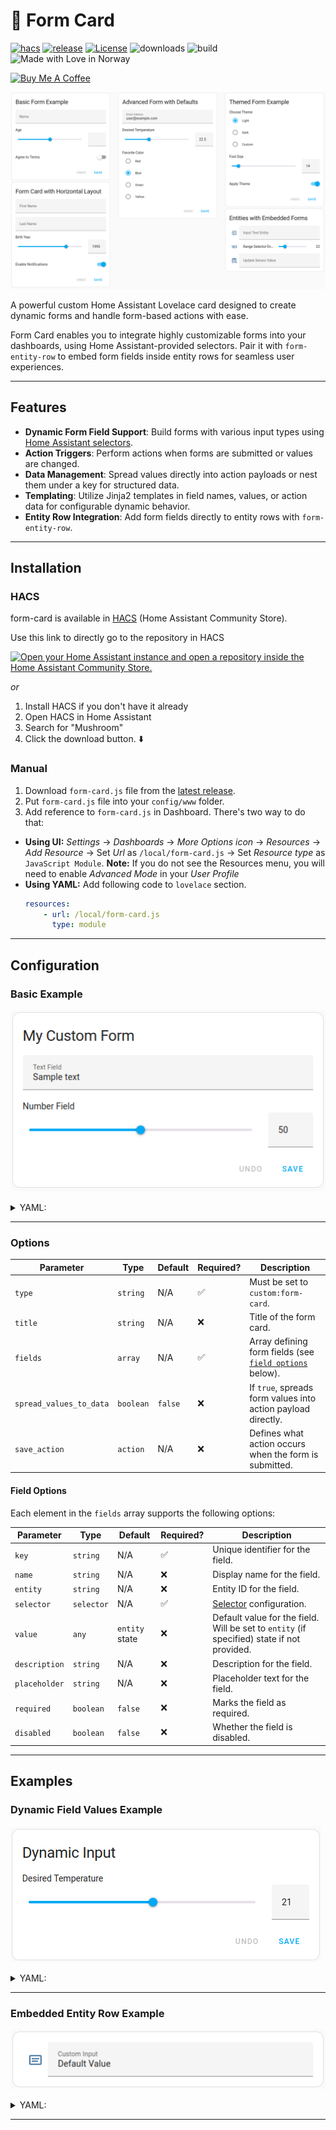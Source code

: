 # 📝 Form Card

[![hacs][hacs-badge]][hacs-url]
[![release][release-badge]][release-url]
[![License][license-badge]](LICENSE)
![downloads][downloads-badge]
![build][build-badge]
![Made with Love in Norway][madewithlove-badge]

<a href="https://www.buymeacoffee.com/bendikrb" target="_blank"><img src="https://www.buymeacoffee.com/assets/img/custom_images/white_img.png" alt="Buy Me A Coffee" style="height: auto !important;width: auto !important;" ></a>

![Overview](assets/large-demo.png)

A powerful custom Home Assistant Lovelace card designed to create dynamic forms and handle form-based actions with ease.

Form Card enables you to integrate highly customizable forms into your dashboards, using Home Assistant-provided selectors. Pair it with `form-entity-row` to embed form fields inside entity rows for seamless user experiences.

---

## Features

- **Dynamic Form Field Support**: Build forms with various input types using [Home Assistant selectors][home-assistant-selector-docs].
- **Action Triggers**: Perform actions when forms are submitted or values are changed.
- **Data Management**: Spread values directly into action payloads or nest them under a key for structured data.
- **Templating**: Utilize Jinja2 templates in field names, values, or action data for configurable dynamic behavior.
- **Entity Row Integration**: Add form fields directly to entity rows with `form-entity-row`.

---

## Installation

### HACS

form-card is available in [HACS][hacs] (Home Assistant Community Store).

Use this link to directly go to the repository in HACS

[![Open your Home Assistant instance and open a repository inside the Home Assistant Community Store.](https://my.home-assistant.io/badges/hacs_repository.svg)](https://my.home-assistant.io/redirect/hacs_repository/?owner=bendikrb&repository=lovelace-form-card)

_or_

1. Install HACS if you don't have it already
2. Open HACS in Home Assistant
3. Search for "Mushroom"
4. Click the download button. ⬇️


### Manual

1. Download `form-card.js` file from the [latest release][release-url].
2. Put `form-card.js` file into your `config/www` folder.
3. Add reference to `form-card.js` in Dashboard. There's two way to do that:
  - **Using UI:** _Settings_ → _Dashboards_ → _More Options icon_ → _Resources_ → _Add Resource_ → Set _Url_ as `/local/form-card.js` → Set _Resource type_ as `JavaScript Module`.
    **Note:** If you do not see the Resources menu, you will need to enable _Advanced Mode_ in your _User Profile_
  - **Using YAML:** Add following code to `lovelace` section.
      ```yaml
      resources:
          - url: /local/form-card.js
            type: module
      ```

---

## Configuration

### Basic Example

![Basic Example](assets/basic-example.png)

<details><summary>YAML:</summary>

```yaml
type: custom:form-card
title: My Custom Form
fields:
  - key: text_field
    name: Text Field
    selector:
      text: {}
    value: "Sample text"
  - key: number_field
    name: Number Field
    selector:
      number:
        min: 0
        max: 100
        step: 1
    value: 50
save_action:
  action: call-service
  service: input_boolean.toggle
  target:
    entity_id: input_boolean.my_toggle
```
</details>

---

### Options

| Parameter                 | Type       | Default       | Required? | Description                                                                 |
|---------------------------|------------|---------------|-----------|-----------------------------------------------------------------------------|
| `type`                    | `string`   | N/A           | ✅        | Must be set to `custom:form-card`.                                          |
| `title`                   | `string`   | N/A           | ❌        | Title of the form card.                                                     |
| `fields`                  | `array`    | N/A           | ✅        | Array defining form fields (see [`field options`](#field-options) below).   |
| `spread_values_to_data`   | `boolean`  | `false`       | ❌        | If `true`, spreads form values into action payload directly.                |
| `save_action`             | `action`   | N/A           | ❌        | Defines what action occurs when the form is submitted.                      |

#### Field Options

Each element in the `fields` array supports the following options:

| Parameter      | Type       | Default        | Required? | Description                                                                      |
|----------------|------------|----------------|-----------|----------------------------------------------------------------------------------|
| `key`         | `string`   | N/A            | ✅        | Unique identifier for the field.                                                 |
| `name`        | `string`   | N/A            | ❌        | Display name for the field.                                                      |
| `entity`      | `string`   | N/A            | ❌        | Entity ID for the field.                                                         |
| `selector`    | `selector` | N/A            | ✅        | [Selector][home-assistant-selector-docs] configuration.                          |
| `value`       | `any`      | `entity` state | ❌        | Default value for the field. Will be set to `entity` (if specified) state if not provided. |
| `description` | `string`   | N/A            | ❌        | Description for the field.                                                       |
| `placeholder` | `string`   | N/A            | ❌        | Placeholder text for the field.                                                  |
| `required`    | `boolean`  | `false`        | ❌        | Marks the field as required.                                                     |
| `disabled`    | `boolean`  | `false`        | ❌        | Whether the field is disabled.                                                   |

---

## Examples

### Dynamic Field Values Example

![Dynamic Field Values Example](assets/dynamic-input.png)

<details><summary>YAML:</summary>

```yaml
type: custom:form-card
title: Dynamic Input
fields:
  - key: temperature
    name: Desired Temperature
    selector:
      number:
        min: 10
        max: 30
        step: 1
    value: "{{ state_attr('climate.living_room', 'temperature') }}"
save_action:
  action: call-service
  service: climate.set_temperature
  target:
    entity_id: climate.living_room
  data:
    temperature: "{{ value['temperature'] }}"
```
</details>

---

### Embedded Entity Row Example

![Entity Row Example](assets/entity-row.png)

<details><summary>YAML:</summary>

```yaml
type: entities
entities:
  - type: custom:form-entity-row
    entity: input_text.my_text
    name: Custom Input
    value: "Default Value"
    change_action:
      action: call-service
      service: input_text.set_value
      target:
        entity_id: input_text.my_text
      data:
        value: "{{ value }}"
```
</details>


---
<!-- Badges -->

[hacs-url]: https://github.com/hacs/integration
[hacs-badge]: https://img.shields.io/badge/hacs-default-orange.svg?style=flat-square
[release-badge]: https://img.shields.io/github/v/release/bendikrb/lovelace-form-card?style=flat-square
[downloads-badge]: https://img.shields.io/github/downloads/bendikrb/lovelace-form-card/total?style=flat-square
[build-badge]: https://img.shields.io/github/actions/workflow/status/bendikrb/lovelace-form-card/release.yaml?branch=master&style=flat-square
[license-badge]: https://img.shields.io/github/license/bendikrb/lovelace-form-card.svg?style=flat
[madewithlove-badge]: https://madewithlove.now.sh/no?heart=true&colorB=%233584e4

<!-- References -->

[home-assistant]: https://www.home-assistant.io/
[home-assistant-selector-docs]: https://www.home-assistant.io/docs/blueprint/selectors
[hacs]: https://hacs.xyz
[release-url]: https://github.com/bendikrb/lovelace-form-card/releases